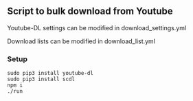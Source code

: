 ## Script to bulk download from Youtube

Youtube-DL settings can be modified in download_settings.yml

Download lists can be modified in download_list.yml

### Setup
```
sudo pip3 install youtube-dl
sudo pip3 install scdl
npm i
./run
```
